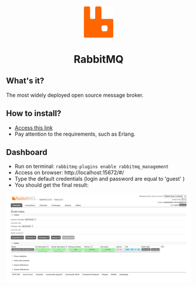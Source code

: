 <p align="center">
<img width="80" src="./.github/rabbitmq.svg"/>
</p>
<h1 align="center">RabbitMQ</h1>

## What's it?
The most widely deployed open source message broker.

## How to install?
- [Access this link](https://www.rabbitmq.com/download.html)
- Pay attention to the requirements, such as Erlang.

## Dashboard
- Run on terminal: `rabbitmq-plugins enable rabbitmq_management`
- Access on browser: http://localhost:15672/#/
- Type the default credentials (login and password are equal to 'guest' )
- You should get the final result:
<img src="./.github/dashboard.png"/>